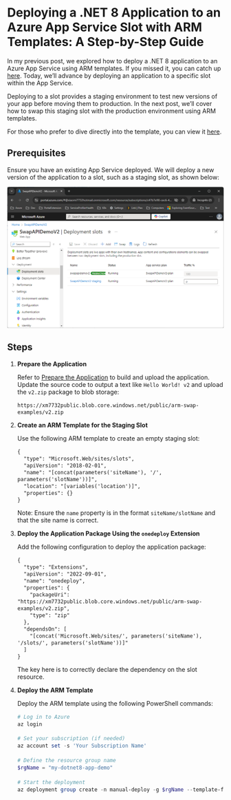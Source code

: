 # Deploying a .NET 8 Application to an Azure App Service Slot with ARM Templates: A Step-by-Step Guide

In my previous post, we explored how to deploy a .NET 8 application to an Azure App Service using ARM templates. If you missed it, you can catch up [here](./Readme.md). Today, we’ll advance by deploying an application to a specific slot within the App Service.

Deploying to a slot provides a staging environment to test new versions of your app before moving them to production. In the next post, we’ll cover how to swap this staging slot with the production environment using ARM templates.

For those who prefer to dive directly into the template, you can view it [here](./ARM/staging-slot.json).

## Prerequisites

Ensure you have an existing App Service deployed. We will deploy a new version of the application to a slot, such as a staging slot, as shown below:

![slot](./imgs/AfterSwap.png)

## Steps

1. **Prepare the Application**

   Refer to [Prepare the Application](./Readme.md#prerequisite) to build and upload the application. Update the source code to output a text like `Hello World! v2` and upload the `v2.zip` package to blob storage:

   ```
   https://xm7732public.blob.core.windows.net/public/arm-swap-examples/v2.zip
   ```

2. **Create an ARM Template for the Staging Slot**

   Use the following ARM template to create an empty staging slot:

   ```jsonc
   {
     "type": "Microsoft.Web/sites/slots",
     "apiVersion": "2018-02-01",
     "name": "[concat(parameters('siteName'), '/', parameters('slotName'))]",
     "location": "[variables('location')]",
     "properties": {}
   }
   ```

   Note: Ensure the `name` property is in the format `siteName/slotName` and that the site name is correct.

3. **Deploy the Application Package Using the `onedeploy` Extension**

   Add the following configuration to deploy the application package:

   ```jsonc
   {
     "type": "Extensions",
     "apiVersion": "2022-09-01",
     "name": "onedeploy",
     "properties": {
       "packageUri": "https://xm7732public.blob.core.windows.net/public/arm-swap-examples/v2.zip",
       "type": "zip"
     },
     "dependsOn": [
       "[concat('Microsoft.Web/sites/', parameters('siteName'), '/slots/', parameters('slotName'))]"
     ]
   }
   ```

   The key here is to correctly declare the dependency on the slot resource.

4. **Deploy the ARM Template**

   Deploy the ARM template using the following PowerShell commands:

   ```powershell
   # Log in to Azure
   az login

   # Set your subscription (if needed)
   az account set -s 'Your Subscription Name'

   # Define the resource group name
   $rgName = "my-dotnet8-app-demo"

   # Start the deployment
   az deployment group create -n manual-deploy -g $rgName --template-file .\staging-slot.json
   ```
